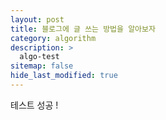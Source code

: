 ```yaml
---
layout: post
title: 블로그에 글 쓰는 방법을 알아보자
category: algorithm
description: >
  algo-test
sitemap: false
hide_last_modified: true
---
```


테스트 성공 ! 